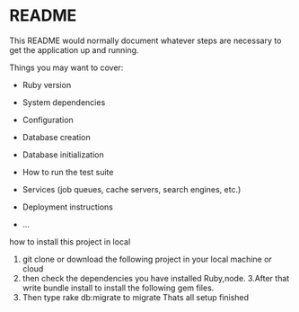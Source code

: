 # README

This README would normally document whatever steps are necessary to get the
application up and running.

Things you may want to cover:

* Ruby version

* System dependencies

* Configuration

* Database creation

* Database initialization

* How to run the test suite

* Services (job queues, cache servers, search engines, etc.)

* Deployment instructions

* ...

how to install this project in local

1. git clone or download the following project in your local machine or cloud
2. then check the dependencies you have installed Ruby,node.
3.After that write bundle install to install the following gem files.
4. Then type rake db:migrate to migrate 
 Thats all setup finished
 
